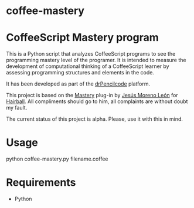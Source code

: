 # coffee-mastery
CoffeeScript Mastery program
============================

This is a Python script that analyzes CoffeeScript programs to see the programming
mastery level of the programer. It is intended to measure the development
of computational thinking of a CoffeeScript learner by assessing programming
structures and elements in the code.

It has been developed as part of the <a href="https://github.com/gregoriorobles/drPencilcode">drPencilcode</a> platform.

This project is based on the <a href="https://github.com/jemole/hairball/blob/master/hairball/plugins/mastery.py">Mastery</a> plug-in by <a href="https://github.com/jemole">Jesús Moreno León</a> for <a href="https://github.com/ucsb-cs-education/hairball">Hairball</a>. All compliments should go to him, all complaints are without doubt my fault.

The current status of this project is alpha. Please, use it with this in mind.

Usage
=====

python coffee-mastery.py filename.coffee

Requirements
============

* Python

